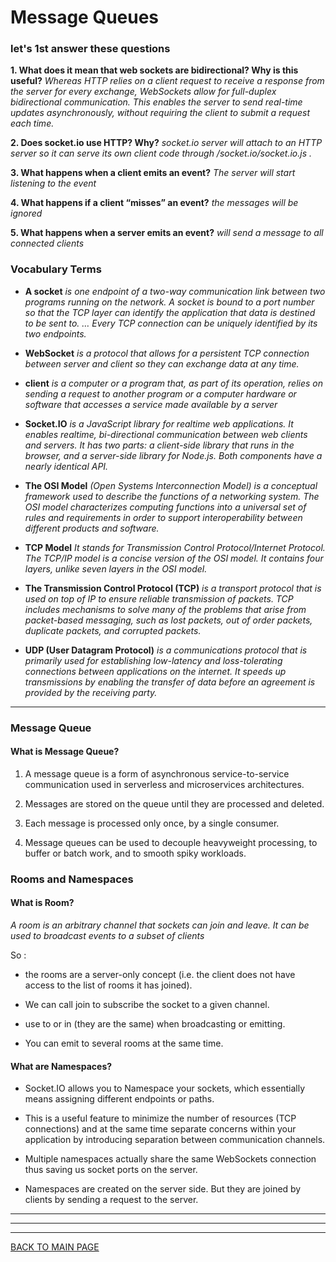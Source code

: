 # **Message Queues**

### **let's 1st answer these questions**

**1. What does it mean that web sockets are bidirectional? Why is this useful?**
*Whereas HTTP relies on a client request to receive a response from the server for every exchange, WebSockets allow for full-duplex bidirectional communication. This enables the server to send real-time updates asynchronously, without requiring the client to submit a request each time.*

**2. Does socket.io use HTTP? Why?**
*socket.io server will attach to an HTTP server so it can serve its own client code through /socket.io/socket.io.js .*

**3. What happens when a client emits an event?**
*The server will start listening to the event*

**4. What happens if a client “misses” an event?**
*the messages will be ignored*

**5. What happens when a server emits an event?**
*will send a message to all connected clients*


### **Vocabulary Terms**
* **A socket** 
*is one endpoint of a two-way communication link between two programs running on the network. A socket is bound to a port number so that the TCP layer can identify the application that data is destined to be sent to. … Every TCP connection can be uniquely identified by its two endpoints.*

* **WebSocket** 
*is a protocol that allows for a persistent TCP connection between server and client so they can exchange data at any time.*

* **client**
*is a computer or a program that, as part of its operation, relies on sending a request to another program or a computer hardware or software that accesses a service made available by a server*

* **Socket.IO**
*is a JavaScript library for realtime web applications. It enables realtime, bi-directional communication between web clients and servers. It has two parts: a client-side library that runs in the browser, and a server-side library for Node.js. Both components have a nearly identical API.*

* **The OSI Model**
*(Open Systems Interconnection Model) is a conceptual framework used to describe the functions of a networking system. The OSI model characterizes computing functions into a universal set of rules and requirements in order to support interoperability between different products and software.*

* **TCP Model** 
*It stands for Transmission Control Protocol/Internet Protocol. The TCP/IP model is a concise version of the OSI model. It contains four layers, unlike seven layers in the OSI model.*

* **The Transmission Control Protocol (TCP)**
*is a transport protocol that is used on top of IP to ensure reliable transmission of packets. TCP includes mechanisms to solve many of the problems that arise from packet-based messaging, such as lost packets, out of order packets, duplicate packets, and corrupted packets.*

* **UDP (User Datagram Protocol)**
*is a communications protocol that is primarily used for establishing low-latency and loss-tolerating connections between applications on the internet. It speeds up transmissions by enabling the transfer of data before an agreement is provided by the receiving party.*


***

### **Message Queue**

#### **What is Message Queue?**

1. A message queue is a form of asynchronous service-to-service communication used in serverless and microservices architectures.

2. Messages are stored on the queue until they are processed and deleted.

3. Each message is processed only once, by a single consumer.

4. Message queues can be used to decouple heavyweight processing, to buffer or batch work, and to smooth spiky workloads.


### **Rooms and Namespaces**

#### **What is Room?**
*A room is an arbitrary channel that sockets can join and leave. It can be used to broadcast events to a subset of clients*

So :

* the rooms are a server-only concept (i.e. the client does not have access to the list of rooms it has joined).

* We can call join to subscribe the socket to a given channel.

* use to or in (they are the same) when broadcasting or emitting.

* You can emit to several rooms at the same time.


#### **What are Namespaces?**

* Socket.IO allows you to Namespace your sockets, which essentially means assigning different endpoints or paths.

* This is a useful feature to minimize the number of resources (TCP connections) and at the same time separate concerns within your application by introducing separation between 
communication channels. 

* Multiple namespaces actually share the same WebSockets connection thus saving us socket ports on the server.

* Namespaces are created on the server side. But they are joined by clients by sending a request to the server.



***
***
***
[BACK TO MAIN PAGE](https://github.com/farahalwahaibi/Reading-Notes/blob/main/README.md)

